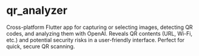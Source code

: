# qr_analyzer
Cross-platform Flutter app for capturing or selecting images, detecting QR codes, and analyzing them with OpenAI. Reveals QR contents (URL, Wi-Fi, etc.) and potential security risks in a user-friendly interface. Perfect for quick, secure QR scanning.
